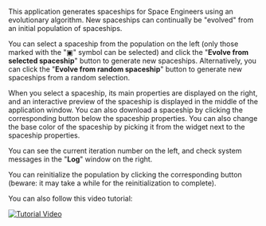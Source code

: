 This application generates spaceships for Space Engineers using an evolutionary algorithm. New spaceships can continually be "evolved" from an initial population of spaceships.

You can select a spaceship from the population on the left (only those marked with the "▣" symbol can be selected) and click the "**Evolve from selected spaceship**" button to generate new spaceships. Alternatively, you can click the "**Evolve from random spaceship**" button to generate new spaceships from a random selection.

When you select a spaceship, its main properties are displayed on the right, and an interactive preview of the spaceship is displayed in the middle of the application window. You can also download a spaceship by clicking the corresponding button below the spaceship properties. You can also change the base color of the spaceship by picking it from the widget next to the spaceship properties.

You can see the current iteration number on the left, and check system messages in the "**Log**" window on the right.

You can reinitialize the population by clicking the corresponding button (beware: it may take a while for the reinitialization to complete).


You can also follow this video tutorial:

[![Tutorial Video](https://img.youtube.com/vi/3Gu1bUekdfU/0.jpg)](https://youtu.be/3Gu1bUekdfU "PCGSEPy webapp quickstart tutorial")
